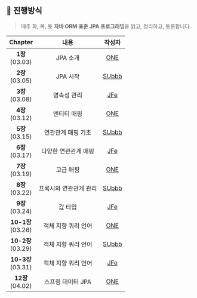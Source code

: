 ## 🚩 진행방식
> 매주 화, 목, 토 **자바 ORM 표준 JPA 프로그래밍**을 읽고, 정리하고, 토론합니다.

|Chapter|내용|작성자|
|:---:|:---:|:---:|
|**1장**<br> (03.03)|JPA 소개|[ONE](https://github.com/choi-jaewon)|
|**2장**<br> (03.05)|JPA 시작|[SUbbb](https://github.com/SeongukBaek)|
|**3장**<br> (03.08)|영속성 관리|[JFe](https://github.com/Go-Jaecheol)|
|**4장**<br> (03.12)|엔티티 매핑|[ONE](https://github.com/choi-jaewon)|
|**5장**<br> (03.15)|연관관계 매핑 기초|[SUbbb](https://github.com/SeongukBaek)|
|**6장**<br> (03.17)|다양한 연관관계 매핑|[JFe](https://github.com/Go-Jaecheol)|  
|**7장**<br> (03.19)|고급 매핑|[ONE](https://github.com/choi-jaewon)|
|**8장**<br> (03.22)|프록시와 연관관계 관리|[SUbbb](https://github.com/SeongukBaek)|
|**9장**<br> (03.24)|값 타입|[JFe](https://github.com/Go-Jaecheol)|
|**10-1장**<br> (03.26)|객체 지향 쿼리 언어|[ONE](https://github.com/choi-jaewon)|
|**10-2장**<br> (03.29)|객체 지향 쿼리 언어|[SUbbb](https://github.com/SeongukBaek)|
|**10-3장**<br> (03.31)|객체 지향 쿼리 언어|[JFe](https://github.com/Go-Jaecheol)|
|**12장**<br> (04.02)|스프링 데이터 JPA|[ONE](https://github.com/choi-jaewon)|
